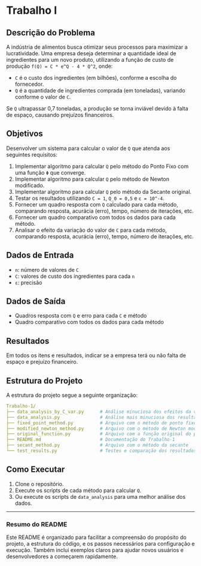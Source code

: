 # Trabalho I

## Descrição do Problema
A indústria de alimentos busca otimizar seus processos para maximizar a lucratividade. Uma empresa deseja determinar a quantidade ideal de ingredientes para um novo produto, utilizando a função de custo de produção `f(Q) = C * e^Q - 4 * Q^2`, onde:
- `C` é o custo dos ingredientes (em bilhões), conforme a escolha do fornecedor.
- `Q` é a quantidade de ingredientes comprada (em toneladas), variando conforme o valor de `C`.

Se `Q` ultrapassar 0,7 toneladas, a produção se torna inviável devido à falta de espaço, causando prejuízos financeiros.

## Objetivos
Desenvolver um sistema para calcular o valor de `Q` que atenda aos seguintes requisitos:
1. Implementar algoritmo para calcular `Q` pelo método do Ponto Fixo com uma função `Φ` que converge.
2. Implementar algoritmo para calcular `Q` pelo método de Newton modificado.
3. Implementar algoritmo para calcular `Q` pelo método da Secante original.
4. Testar os resultados utilizando `C = 1`, `Q_0 = 0,5` e `ε = 10^-4`.
5. Fornecer um quadro resposta com `Q` calculado para cada método, comparando resposta, acurácia (erro), tempo, número de iterações, etc.
6. Fornecer um quadro comparativo com todos os dados para cada método.
7. Analisar o efeito da variação do valor de `C` para cada método, comparando resposta, acurácia (erro), tempo, número de iterações, etc.

## Dados de Entrada
- `n`: número de valores de `C`
- `C`: valores de custo dos ingredientes para cada `n`
- `ε`: precisão

## Dados de Saída
- Quadros resposta com `Q` e erro para cada `C` e método
- Quadro comparativo com todos os dados para cada método

## Resultados
Em todos os itens e resultados, indicar se a empresa terá ou não falta de espaço e prejuízo financeiro.

## Estrutura do Projeto
A estrutura do projeto segue a seguinte organização:
```yaml
Trabalho-1/
├── data_analysis_by_C_var.py      # Análise minuciosa dos efeitos da variação de C
├── data_analysis.py               # Análise mais minuciosa dos resultador por método
├── fixed_point_method.py          # Arquivo com o método de ponto fixo
├── modified_newton_method.py      # Arquivo com o método de Newton modificado
├── original_function.py           # Arquivo com a função original do problema
├── README.md                      # Documentação do Trabalho-1
├── secant_method.py               # Arquivo com o método da secante
└── test_results.py                # Testes e comparação dos resultados por método
```

## Como Executar
1. Clone o repositório.
2. Execute os scripts de cada método para calcular `Q`.
3. Ou execute os scripts de `data_analysis` para uma melhor análise dos dados.  

---

### Resumo do README
Este README é organizado para facilitar a compreensão do propósito do projeto, a estrutura do código, e os passos necessários para configuração e execução. Também inclui exemplos claros para ajudar novos usuários e desenvolvedores a começarem rapidamente.
